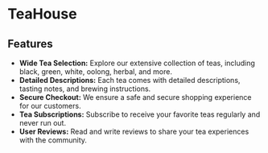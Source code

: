 # TeaHouse
## Features

- **Wide Tea Selection:** Explore our extensive collection of teas, including black, green, white, oolong, herbal, and more.
- **Detailed Descriptions:** Each tea comes with detailed descriptions, tasting notes, and brewing instructions.
- **Secure Checkout:** We ensure a safe and secure shopping experience for our customers.
- **Tea Subscriptions:** Subscribe to receive your favorite teas regularly and never run out.
- **User Reviews:** Read and write reviews to share your tea experiences with the community.

  
 
